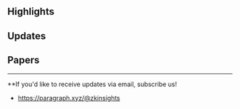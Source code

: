 ## Highlights

## Updates

## Papers

---
**If you'd like to receive updates via email, subscribe us!

- <https://paragraph.xyz/@zkinsights>
